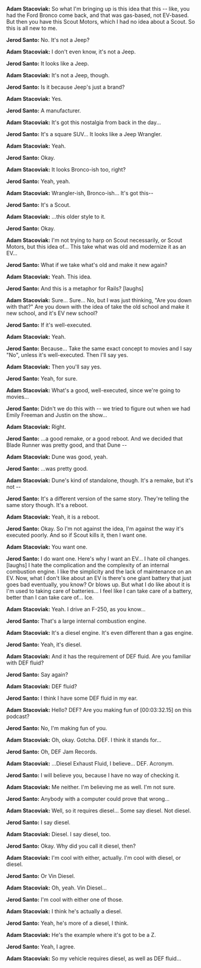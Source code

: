 **Adam Stacoviak:** So what I'm bringing up is this idea that this -- like, you had the Ford Bronco come back, and that was gas-based, not EV-based. But then you have this Scout Motors, which I had no idea about a Scout. So this is all new to me.

**Jerod Santo:** No. It's not a Jeep?

**Adam Stacoviak:** I don't even know, it's not a Jeep.

**Jerod Santo:** It looks like a Jeep.

**Adam Stacoviak:** It's not a Jeep, though.

**Jerod Santo:** Is it because Jeep's just a brand?

**Adam Stacoviak:** Yes.

**Jerod Santo:** A manufacturer.

**Adam Stacoviak:** It's got this nostalgia from back in the day...

**Jerod Santo:** It's a square SUV... It looks like a Jeep Wrangler.

**Adam Stacoviak:** Yeah.

**Jerod Santo:** Okay.

**Adam Stacoviak:** It looks Bronco-ish too, right?

**Jerod Santo:** Yeah, yeah.

**Adam Stacoviak:** Wrangler-ish, Bronco-ish... It's got this--

**Jerod Santo:** It's a Scout.

**Adam Stacoviak:** ...this older style to it.

**Jerod Santo:** Okay.

**Adam Stacoviak:** I'm not trying to harp on Scout necessarily, or Scout Motors, but this idea of... This take what was old and modernize it as an EV...

**Jerod Santo:** What if we take what's old and make it new again?

**Adam Stacoviak:** Yeah. This idea.

**Jerod Santo:** And this is a metaphor for Rails? \[laughs\]

**Adam Stacoviak:** Sure... Sure... No, but I was just thinking, "Are you down with that?" Are you down with the idea of take the old school and make it new school, and it's EV new school?

**Jerod Santo:** If it's well-executed.

**Adam Stacoviak:** Yeah.

**Jerod Santo:** Because... Take the same exact concept to movies and I say "No", unless it's well-executed. Then I'll say yes.

**Adam Stacoviak:** Then you'll say yes.

**Jerod Santo:** Yeah, for sure.

**Adam Stacoviak:** What's a good, well-executed, since we're going to movies...

**Jerod Santo:** Didn't we do this with -- we tried to figure out when we had Emily Freeman and Justin on the show...

**Adam Stacoviak:** Right.

**Jerod Santo:** ...a good remake, or a good reboot. And we decided that Blade Runner was pretty good, and that Dune --

**Adam Stacoviak:** Dune was good, yeah.

**Jerod Santo:** ...was pretty good.

**Adam Stacoviak:** Dune's kind of standalone, though. It's a remake, but it's not --

**Jerod Santo:** It's a different version of the same story. They're telling the same story though. It's a reboot.

**Adam Stacoviak:** Yeah, it is a reboot.

**Jerod Santo:** Okay. So I'm not against the idea, I'm against the way it's executed poorly. And so if Scout kills it, then I want one.

**Adam Stacoviak:** You want one.

**Jerod Santo:** I do want one. Here's why I want an EV... I hate oil changes. \[laughs\] I hate the complication and the complexity of an internal combustion engine. I like the simplicity and the lack of maintenance on an EV. Now, what I don't like about an EV is there's one giant battery that just goes bad eventually, you know? Or blows up. But what I do like about it is I'm used to taking care of batteries... I feel like I can take care of a battery, better than I can take care of... Ice.

**Adam Stacoviak:** Yeah. I drive an F-250, as you know...

**Jerod Santo:** That's a large internal combustion engine.

**Adam Stacoviak:** It's a diesel engine. It's even different than a gas engine.

**Jerod Santo:** Yeah, it's diesel.

**Adam Stacoviak:** And it has the requirement of DEF fluid. Are you familiar with DEF fluid?

**Jerod Santo:** Say again?

**Adam Stacoviak:** DEF fluid?

**Jerod Santo:** I think I have some DEF fluid in my ear.

**Adam Stacoviak:** Hello? DEF? Are you making fun of \[00:03:32.15\] on this podcast?

**Jerod Santo:** No, I'm making fun of you.

**Adam Stacoviak:** Oh, okay. Gotcha. DEF. I think it stands for...

**Jerod Santo:** Oh, DEF Jam Records.

**Adam Stacoviak:** ...Diesel Exhaust Fluid, I believe... DEF. Acronym.

**Jerod Santo:** I will believe you, because I have no way of checking it.

**Adam Stacoviak:** Me neither. I'm believing me as well. I'm not sure.

**Jerod Santo:** Anybody with a computer could prove that wrong...

**Adam Stacoviak:** Well, so it requires diesel... Some say diesel. Not diesel.

**Jerod Santo:** I say diesel.

**Adam Stacoviak:** Diesel. I say diesel, too.

**Jerod Santo:** Okay. Why did you call it diesel, then?

**Adam Stacoviak:** I'm cool with either, actually. I'm cool with diesel, or diesel.

**Jerod Santo:** Or Vin Diesel.

**Adam Stacoviak:** Oh, yeah. Vin Diesel...

**Jerod Santo:** I'm cool with either one of those.

**Adam Stacoviak:** I think he's actually a diesel.

**Jerod Santo:** Yeah, he's more of a diesel, I think.

**Adam Stacoviak:** He's the example where it's got to be a Z.

**Jerod Santo:** Yeah, I agree.

**Adam Stacoviak:** So my vehicle requires diesel, as well as DEF fluid...
